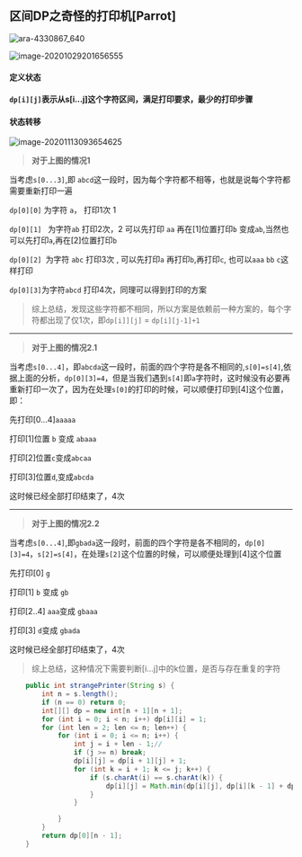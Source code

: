 ## 区间DP之奇怪的打印机[Parrot]

![ara-4330867_640](D:\Dev\SrcCode\geek-algorithm-leetcode\src\main\leetcode_manuscripts\dp\interval_dp\区间DP之奇观的打印机[Parrot].assets\ara-4330867_640.jpg)



![image-20201029201656555](D:\Dev\SrcCode\geek-algorithm-leetcode\src\main\leetcode_manuscripts\dp\interval_dp\区间DP之奇观的打印机[Parrot].assets\image-20201029201656555.png)

#### 定义状态

**`dp[i][j]`表示从s[i...j]这个字符区间，满足打印要求，最少的打印步骤**

#### 状态转移

![image-20201113093654625](D:\Dev\SrcCode\geek-algorithm-leetcode\src\main\leetcode_manuscripts\dp\interval_dp\区间DP之奇观的打印机[Parrot].assets\image-20201113093654625.png)

>  **对于上图的情况1**

当考虑`s[0...3]`,即 `abcd`这一段时，因为每个字符都不相等，也就是说每个字符都需要重新打印一遍

`dp[0][0]`  为字符  `a`， 打印1次 1 

`dp[0][1] ` 为字符`ab`  打印2次，2 可以先打印 `aa` 再在[1]位置打印`b` 变成`ab`,当然也可以先打印`a`,再在[2]位置打印`b`

`dp[0][2] `为字符 `abc` 打印3次 , 可以先打印`a` 再打印`b`,再打印`c`, 也可以`aaa` `bb` `c`这样打印

`dp[0][3]`为字符`abcd` 打印4次，同理可以得到打印的方案

>  综上总结，发现这些字符都不相同，所以方案是依赖前一种方案的，每个字符都出现了仅1次，即`dp[i]][j]` = `dp[i][j-1]+1`

---

> **对于上图的情况2.1**

当考虑`s[0...4]`，即`abcda`这一段时，前面的四个字符是各不相同的,`s[0]=s[4]`,依据上面的分析，`dp[0][3]=4`，但是当我们遇到`s[4]`即`a`字符时，这时候没有必要再重新打印一次了，因为在处理`s[0]`的打印的时候，可以顺便打印到[4]这个位置，即：

先打印[0...4]`aaaaa `

打印[1]位置 `b` 变成 `abaaa` 

打印[2]位置`c`变成`abcaa`

打印[3]位置`d`,变成`abcda`

这时候已经全部打印结束了，4次

---

> **对于上图的情况2.2**

当考虑`s[0...4]`,即`gbada`这一段时，前面的四个字符是各不相同的，`dp[0][3]=4`，`s[2]=s[4]`，在处理`s[2]`这个位置的时候，可以顺便处理到[4]这个位置

先打印[0] `g`

打印[1] `b` 变成 `gb`

打印[2..4] `aaa`变成 `gbaaa`

打印[3] `d`变成 `gbada`

这时候已经全部打印结束了，4次

> 综上总结，这种情况下需要判断[i...j]中的k位置，是否与存在重复的字符



```java
    public int strangePrinter(String s) {
        int n = s.length();
        if (n == 0) return 0;
        int[][] dp = new int[n + 1][n + 1];
        for (int i = 0; i < n; i++) dp[i][i] = 1;
        for (int len = 2; len <= n; len++) {
            for (int i = 0; i <= n; i++) {
                int j = i + len - 1;//
                if (j >= n) break;
                dp[i][j] = dp[i + 1][j] + 1;
                for (int k = i + 1; k <= j; k++) {
                    if (s.charAt(i) == s.charAt(k)) {
                        dp[i][j] = Math.min(dp[i][j], dp[i][k - 1] + dp[k + 1][j]);
                    }
                }

            }
        }
        return dp[0][n - 1];
    }
```

